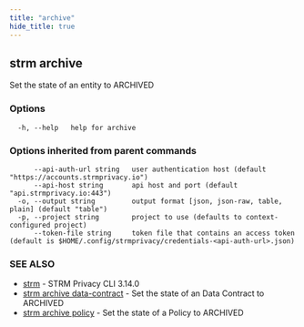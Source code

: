 ```yaml
---
title: "archive"
hide_title: true
---
```

## strm archive

Set the state of an entity to ARCHIVED

### Options

```
  -h, --help   help for archive
```

### Options inherited from parent commands

```
      --api-auth-url string   user authentication host (default "https://accounts.strmprivacy.io")
      --api-host string       api host and port (default "api.strmprivacy.io:443")
  -o, --output string         output format [json, json-raw, table, plain] (default "table")
  -p, --project string        project to use (defaults to context-configured project)
      --token-file string     token file that contains an access token (default is $HOME/.config/strmprivacy/credentials-<api-auth-url>.json)
```

### SEE ALSO

* [strm](docs/04-reference/01-cli-reference/strm/index.md)	 - STRM Privacy CLI 3.14.0
* [strm archive data-contract](docs/04-reference/01-cli-reference/strm/archive/data-contract.md)	 - Set the state of an Data Contract to ARCHIVED
* [strm archive policy](docs/04-reference/01-cli-reference/strm/archive/policy.md)	 - Set the state of a Policy to ARCHIVED

